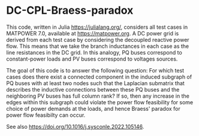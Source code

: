 # DC-CPL-Braess-paradox

This code, written in Julia https://julialang.org/, considers all test cases in MATPOWER 7.0, available at https://matpower.org.
A DC power grid is derived from each test case by considering the decoupled reactive power flow.
This means that we take the branch inductances in each case as the line resistances in the DC grid.
In this analogy, PQ buses correspond to constant-power loads and PV buses correspond to voltages sources.

The goal of this code is to answer the following question:
For which test cases does there exist a connected component in the induced subgraph of PQ buses with at least 
two nodes such that the Laplacian submatrix that describes the inductive connections between these PQ buses and the 
neighboring PV buses has full column rank?
If so, then any increase in the edges within this subgraph could violate the power flow feasibility for
some choice of power demands at the loads, and hence Braess' paradox for power flow feasibilty can occur.

See also https://doi.org/10.1016/j.sysconle.2022.105146.
